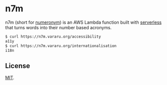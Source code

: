 # n7m

n7m (short for [numeronym](https://en.wikipedia.org/wiki/Numeronym)) is an AWS Lambda function built with [serverless](https://github.com/serverless/serverless) that turns words into their number based acronyms.

```bash
$ curl https://n7m.vararu.org/accessibility
a11y
$ curl https://n7m.vararu.org/internationalisation
i18n
```

## License

[MIT](LICENSE.txt).

